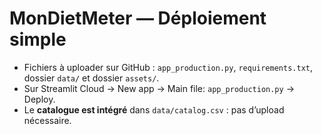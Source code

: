 # MonDietMeter — Déploiement simple
- Fichiers à uploader sur GitHub : `app_production.py`, `requirements.txt`, dossier `data/` et dossier `assets/`.
- Sur Streamlit Cloud → New app → Main file: `app_production.py` → Deploy.
- Le **catalogue est intégré** dans `data/catalog.csv` : pas d’upload nécessaire.
